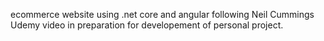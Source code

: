 ecommerce website using .net core and angular following Neil Cummings Udemy video in preparation for developement of personal project.
